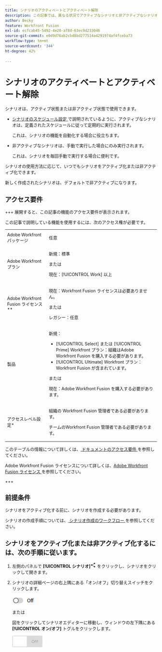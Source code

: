 ```yaml
---
title: シナリオのアクティベートとアクティベート解除
description: この記事では、異なる状況でアクティブなシナリオと非アクティブなシナリオが役立つ理由およびシナリオをアクティブ化または非アクティブ化する方法について説明します。
author: Becky
feature: Workfront Fusion
exl-id: ecfcab45-5492-4e20-af8d-63ec9d233046
source-git-commit: e0d9d76ab2cbd8bd277514a4291974af4fceba73
workflow-type: tm+mt
source-wordcount: '344'
ht-degree: 42%

---
```


# シナリオのアクティベートとアクティベート解除

シナリオは、アクティブ状態または非アクティブ状態で使用できます。

* [ シナリオのスケジュール設定 ](/help/workfront-fusion/create-scenarios/config-scenarios-settings/schedule-a-scenario.md) で説明されているように、アクティブなシナリオは、定義されたスケジュールに従って定期的に実行されます。

  これは、シナリオの機能を自動化する場合に役立ちます。

* 非アクティブなシナリオは、手動で実行した場合にのみ実行されます。

  これは、シナリオを毎回手動で実行する場合に便利です。

シナリオの使用方法に応じて、いつでもシナリオをアクティブ化または非アクティブ化できます。

新しく作成されたシナリオは、デフォルトで非アクティブになります。

## アクセス要件

+++ 展開すると、この記事の機能のアクセス要件が表示されます。

この記事で説明している機能を使用するには、次のアクセス権が必要です。

<table style="table-layout:auto">
 <col> 
 <col> 
 <tbody> 
  <tr> 
   <td role="rowheader">Adobe Workfront パッケージ</td> 
   <td> <p>任意</p> </td> 
  </tr> 
  <tr data-mc-conditions=""> 
   <td role="rowheader">Adobe Workfront プラン</td> 
   <td> <p>新規：標準</p><p>または</p><p>現在：[!UICONTROL Work] 以上</p> </td> 
  </tr> 
  <tr> 
   <td role="rowheader">Adobe Workfront Fusion ライセンス**</td> 
   <td>
   <p>現在：Workfront Fusion ライセンスは必要ありません。</p>
   <p>または</p>
   <p>レガシー：任意 </p>
   </td> 
  </tr> 
  <tr> 
   <td role="rowheader">製品</td> 
   <td>
   <p>新規：</p> <ul><li>[!UICONTROL Select] または [!UICONTROL Prime] Workfront プラン：組織はAdobe Workfront Fusion を購入する必要があります。</li><li>[!UICONTROL Ultimate] Workfront プラン：Workfront Fusion が含まれています。</li></ul>
   <p>または</p>
   <p>現在：Adobe Workfront Fusion を購入する必要があります。</p>
   </td> 
  </tr>
  <tr data-mc-conditions=""> 
   <td role="rowheader">アクセスレベル設定*</td> 
   <td> 
     <p>組織の Workfront Fusion 管理者である必要があります。</p>
     <p>チームのWorkfront Fusion 管理者である必要があります。</p>
   </td> 
  </tr> 
   </td> 
  </tr> 
 </tbody> 
</table>

このテーブルの情報について詳しくは、[ ドキュメントのアクセス要件 ](/help/workfront-fusion/references/licenses-and-roles/access-level-requirements-in-documentation.md) を参照してください。

Adobe Workfront Fusion ライセンスについて詳しくは、[Adobe Workfront Fusion ライセンス ](/help/workfront-fusion/set-up-and-manage-workfront-fusion/licensing-operations-overview/license-automation-vs-integration.md) を参照してください。

+++

## 前提条件

シナリオをアクティブ化する前に、シナリオを作成する必要があります。

シナリオの作成手順については、[ シナリオ作成のワークフロー ](/help/workfront-fusion/create-scenarios/plan-a-scenario/create-a-scenario-workflow.md) を参照してください。

## シナリオをアクティブ化または非アクティブ化するには、次の手順に従います。

1. 左側のパネルで **[!UICONTROL シナリオ]**![ シナリオアイコン ](assets/scenarios-icon.png) をクリックし、シナリオをクリックして開きます。
1. シナリオの詳細ページの右上隅にある「オン/オフ」切り替えスイッチをクリックします。

   ![ 詳細アクティベーションの切り替え ](assets/active-toggle-details-page.png)

   または

   図をクリックしてシナリオエディターに移動し、ウィンドウの左下隅にある **[!UICONTROL オン/オフ]** トグルをクリックします。

   ![ オンオフスイッチ ](assets/on-off-switch.jpg)
